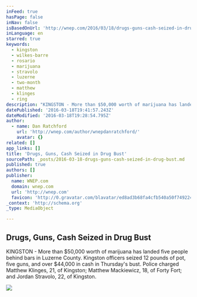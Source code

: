 ```yaml
---
inFeed: true
hasPage: false
inNav: false
isBasedOnUrl: 'http://wnep.com/2016/03/18/drugs-guns-cash-seized-in-drug-bust/'
inLanguage: en
starred: true
keywords:
  - kingston
  - wilkes-barre
  - rosario
  - marijuana
  - stravolo
  - luzerne
  - two-month
  - matthew
  - klinges
  - ring
description: "KINGSTON - More than $50,000 worth of marijuana has landed five people behind bars in Luzerne County. Kingston officers seized 12 pounds of pot, five guns, and over $44,000 in cash in Thursday's bust. Police charged Matthew Klinges, 21, of Kingston; Matthew Mackiewicz, 18, of Forty Fort; and Jordan Stravolo, 22, of Kingston."
datePublished: '2016-03-18T19:41:57.243Z'
dateModified: '2016-03-18T19:28:54.795Z'
author:
  - name: Dan Ratchford
    url: 'http://wnep.com/author/wnepdanratchford/'
    avatar: {}
related: []
app_links: []
title: 'Drugs, Guns, Cash Seized in Drug Bust'
sourcePath: _posts/2016-03-18-drugs-guns-cash-seized-in-drug-bust.md
published: true
authors: []
publisher:
  name: WNEP.com
  domain: wnep.com
  url: 'http://wnep.com'
  favicon: 'http://0.gravatar.com/blavatar/ed8ad3b68fa4cfb540a50f749224f2f2?s=16'
_context: 'http://schema.org'
_type: MediaObject

---
```

<article style=""><h1>Drugs, Guns, Cash Seized in Drug Bust</h1><p>KINGSTON - More than $50,000 worth of marijuana has landed five people behind bars in Luzerne County. Kingston officers seized 12 pounds of pot, five guns, and over $44,000 in cash in Thursday's bust. Police charged Matthew Klinges, 21, of Kingston; Matthew Mackiewicz, 18, of Forty Fort; and Jordan Stravolo, 22, of Kingston.</p><img src="https://s3-us-west-2.amazonaws.com/the-grid-img/p/ad4840dcf1af0c0552e07b9160c8f109a2e6093c.jpg" /></article>